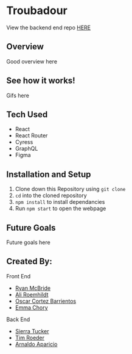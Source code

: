 # Troubadour

View the backend end repo [HERE](https://github.com/Troubadour-Project/troubadour_be)

## Overview

Good overview here

## See how it works!

Gifs here

## Tech Used

- React
- React Router
- Cyress
- GraphQL
- Figma

## Installation and Setup

1. Clone down this Repository using `git clone`
2. `cd` into the cloned repository
3. `npm install` to install dependancies
4. Run `npm start` to open the webpage

## Future Goals

Future goals here

## Created By:

Front End
- [Ryan McBride](https://github.com/mr-ryan12)
- [Ali Roemhildt](https://github.com/aliroemhildt)
- [Oscar Cortez Barrientos](https://github.com/oacortez)
- [Emma Chory](https://github.com/Echory)

Back End
- [Sierra Tucker](https://github.com/Sierra-T-9598)
- [Tim Roeder](https://github.com/tjroeder)
- [Arnaldo Aparicio](https://github.com/arnaldoaparicio)





